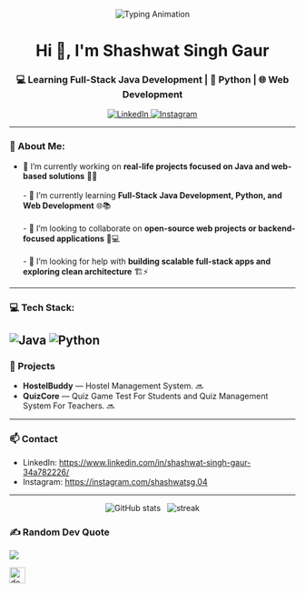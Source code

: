 <!-- README.md -->

<p align="center">
  <img src="https://readme-typing-svg.herokuapp.com?size=22&duration=3500&color=00C4FF&lines=Learning+Full-Stack+Java+Development;Exploring+Python;Building+Web+Applications" alt="Typing Animation">
</p>

<h1 align="center">Hi 👋, I'm Shashwat Singh Gaur</h1>
<h3 align="center">💻 Learning Full-Stack Java Development | 🐍 Python | 🌐 Web Development</h3>

<p align="center">
  <a href="https://www.linkedin.com/in/shashwat-singh-gaur-34a782226/" target="_blank"> 
    <img src="https://img.shields.io/badge/LinkedIn-Connect-blue?logo=linkedin&style=for-the-badge" alt="LinkedIn"/>
  </a>
  <a href="https://instagram.com/shashwatsg.04" target="_blank"> 
    <img src="https://img.shields.io/badge/Instagram-Follow-lightgrey?logo=instagram&style=for-the-badge" alt="Instagram"/>
  </a>
</p>

---

### 💫 About Me:
- 🔭 I’m currently working on **real-life projects focused on Java and web-based solutions** 🚀✨  <br><br>- 🌱 I’m currently learning **Full-Stack Java Development, Python, and Web Development** 🌐📚  <br><br>- 👯 I’m looking to collaborate on **open-source web projects or backend-focused applications** 🤝💻  <br><br>- 🤝 I’m looking for help with **building scalable full-stack apps and exploring clean architecture** 🏗️⚡  

---

### 💻 Tech Stack:
![Java](https://img.shields.io/badge/java-%23ED8B00.svg?style=for-the-badge&logo=openjdk&logoColor=white) 
![Python](https://img.shields.io/badge/python-3670A0?style=for-the-badge&logo=python&logoColor=ffdd54)
---

### 🚧 Projects
- **HostelBuddy** — Hostel Management System. 🔜  
- **QuizCore** — Quiz Game Test For Students and Quiz Management System For Teachers. 🔜
---

### 📫 Contact
- LinkedIn: https://www.linkedin.com/in/shashwat-singh-gaur-34a782226/  
- Instagram: https://instagram.com/shashwatsg.04

---

<p align="center">
  <img src="https://github-readme-stats.vercel.app/api?username=shashwatsinghgaur0412&show_icons=true&locale=en&layout=compact" alt="GitHub stats" />
  &nbsp;
  <img src="https://github-readme-streak-stats.herokuapp.com/?user=shashwatsinghgaur0412" alt="streak" />
</p>



### ✍️ Random Dev Quote
![](https://quotes-github-readme.vercel.app/api?type=horizontal&theme=radical)

<img src="https://media2.giphy.com/media/v1.Y2lkPTc5MGI3NjExaGtjdnQyZ2tlZ3pzM3R1aGJpZ2VtOHlpbHU0MDV6MWV6azR5em1ybSZlcD12MV9pbnRlcm5hbF9naWZfYnlfaWQmY3Q9Zw/26u4nJPf0JtQPdStq/giphy.gif" width="28px" alt="dev-gif" />

